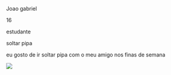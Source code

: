 <!DOCTYPE html>
<html lang="en">
<head>
    <meta charset="UTF-8">
    <meta http-equiv="X-UA-Compatible" content="IE=edge">
    <meta name="viewport" content="width=device-width, initial-scale=1.0">
</head>
<body>
    <p>Joao gabriel</p>
    <p>16</p>
    <p>estudante</p>
    <p>soltar pipa</p>
    <p>eu gosto de ir soltar pipa com o meu amigo nos finas de semana</p>
    <img src="https://costanorte.com.br/media/_versions/legacy/86/70/86570_widelg.jpg">
</body>
</html>
